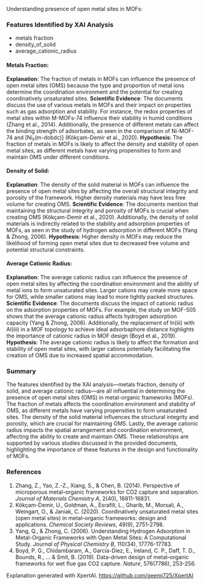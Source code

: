 Understanding presence of open metal sites in MOFs:
### Features Identified by XAI Analysis
- metals fraction
- density_of_solid
- average_cationic_radius

#### Metals Fraction:
**Explanation**: The fraction of metals in MOFs can influence the presence of open metal sites (OMS) because the type and proportion of metal ions determine the coordination environment and the potential for creating coordinatively unsaturated sites.
**Scientific Evidence**: The documents discuss the use of various metals in MOFs and their impact on properties such as gas adsorption and stability. For instance, the redox properties of metal sites within M-MOFs-74 influence their stability in humid conditions (Zhang et al., 2014). Additionally, the presence of different metals can affect the binding strength of adsorbates, as seen in the comparison of Ni-MOF-74 and [Ni₂(m-dobdc)] (Kökçam-Demir et al., 2020).
**Hypothesis**: The fraction of metals in MOFs is likely to affect the density and stability of open metal sites, as different metals have varying propensities to form and maintain OMS under different conditions.

#### Density of Solid:
**Explanation**: The density of the solid material in MOFs can influence the presence of open metal sites by affecting the overall structural integrity and porosity of the framework. Higher density materials may have less free volume for creating OMS.
**Scientific Evidence**: The documents mention that maintaining the structural integrity and porosity of MOFs is crucial when creating OMS (Kökçam-Demir et al., 2020). Additionally, the density of solid materials is indirectly related to the stability and adsorption properties of MOFs, as seen in the study of hydrogen adsorption in different MOFs (Yang & Zhong, 2006).
**Hypothesis**: Higher density in MOFs may reduce the likelihood of forming open metal sites due to decreased free volume and potential structural constraints.

#### Average Cationic Radius:
**Explanation**: The average cationic radius can influence the presence of open metal sites by affecting the coordination environment and the ability of metal ions to form unsaturated sites. Larger cations may create more space for OMS, while smaller cations may lead to more tightly packed structures.
**Scientific Evidence**: The documents discuss the impact of cationic radius on the adsorption properties of MOFs. For example, the study on MOF-505 shows that the average cationic radius affects hydrogen adsorption capacity (Yang & Zhong, 2006). Additionally, the replacement of In(iii) with Al(iii) in a MOF topology to achieve ideal adsorbaphore distance highlights the importance of cationic radius in MOF design (Boyd et al., 2019).
**Hypothesis**: The average cationic radius is likely to affect the formation and stability of open metal sites, with larger cations potentially facilitating the creation of OMS due to increased spatial accommodation.

### Summary
The features identified by the XAI analysis—metals fraction, density of solid, and average cationic radius—are all influential in determining the presence of open metal sites (OMS) in metal-organic frameworks (MOFs). The fraction of metals affects the coordination environment and stability of OMS, as different metals have varying propensities to form unsaturated sites. The density of the solid material influences the structural integrity and porosity, which are crucial for maintaining OMS. Lastly, the average cationic radius impacts the spatial arrangement and coordination environment, affecting the ability to create and maintain OMS. These relationships are supported by various studies discussed in the provided documents, highlighting the importance of these features in the design and functionality of MOFs.

### References
1. Zhang, Z., Yao, Z.-Z., Xiang, S., & Chen, B. (2014). Perspective of microporous metal–organic frameworks for CO2 capture and separation. *Journal of Materials Chemistry A*, 2(40), 16811-16831.
2. Kökçam-Demir, U., Goldman, A., Esrafili, L., Gharib, M., Morsali, A., Weingart, O., & Janiak, C. (2020). Coordinatively unsaturated metal sites (open metal sites) in metal–organic frameworks: design and applications. *Chemical Society Reviews*, 49(9), 2751-2798.
3. Yang, Q., & Zhong, C. (2006). Understanding Hydrogen Adsorption in Metal-Organic Frameworks with Open Metal Sites: A Computational Study. *Journal of Physical Chemistry B*, 110(34), 17776-17783.
4. Boyd, P. G., Chidambaram, A., García-Díez, E., Ireland, C. P., Daff, T. D., Bounds, R., ... & Smit, B. (2019). Data-driven design of metal–organic frameworks for wet flue gas CO2 capture. *Nature*, 576(7786), 253-256.

Explanation generated with XpertAI. https://github.com/geemi725/XpertAI